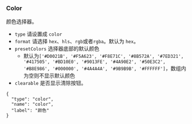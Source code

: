 ### Color

颜色选择器。

-   `type` 请设置成 `color`
-   `format` 请选择 `hex`、`hls`、`rgb`或者`rgba`。默认为 `hex`。
-   `presetColors` 选择器底部的默认颜色
    - 默认为`['#D0021B', '#F5A623', '#F8E71C', '#8B572A', '#7ED321', '#417505', '#BD10E0', '#9013FE', '#4A90E2', '#50E3C2', '#B8E986', '#000000', '#4A4A4A', '#9B9B9B', '#FFFFFF']`，数组内为空则不显示默认颜色
-   `clearable` 是否显示清除按钮。

```schema:height="400" scope="form-item"
{
  "type": "color",
  "name": "color",
  "label": "颜色"
}
```
